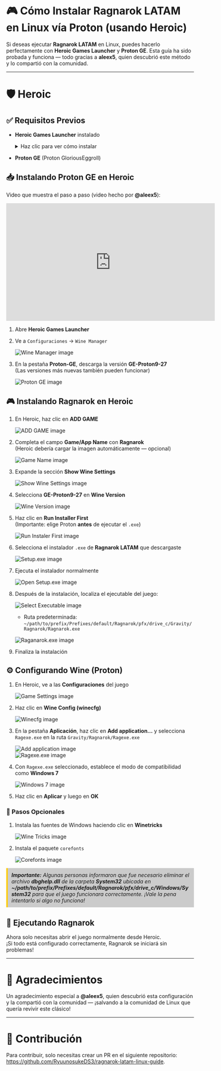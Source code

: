 # 🎮 Cómo Instalar Ragnarok LATAM en Linux vía Proton (usando Heroic)

Si deseas ejecutar **Ragnarok LATAM** en Linux, puedes hacerlo perfectamente con **Heroic Games Launcher** y **Proton GE**. Esta guía ha sido probada y funciona — todo gracias a **aleex5**, quien descubrió este método y lo compartió con la comunidad.

---

# 🛡️ Heroic

## ✅ Requisitos Previos

- **Heroic Games Launcher** instalado  
  <details>
    <summary>Haz clic para ver cómo instalar</summary>

    Si aún no tienes Flatpak instalado:

    ```bash
    sudo apt install flatpak
    ```

    Agrega el repositorio de Flathub:

    ```bash
    flatpak remote-add --if-not-exists flathub https://flathub.org/repo/flathub.flatpakrepo
    ```

    Instala Heroic:

    ```bash
    flatpak install flathub com.heroicgameslauncher.hgl
    ```

    <div style="background-color:rgba(0, 0, 0, 0.2); border-left: 4px solid #ffcc00; padding: 10px; margin-top: 10px; font-style: italic;">
    La versión Flatpak de Heroic Games Launcher es preferible, ya que garantiza actualizaciones rápidas, mayor control de permisos y un rendimiento superior en comparación con APT y Snap, que pueden tener versiones desactualizadas o sobrecarga de rendimiento. Además, al ser la versión "oficial" de la aplicación, es recomendada por los propios desarrolladores.
    </div>
  </details>

- **Proton GE** (Proton GloriousEggroll)

## 📥 Instalando Proton GE en Heroic

Video que muestra el paso a paso (video hecho por **@aleex5**):

<iframe width="560" height="315" src="https://www.youtube.com/embed/us_t-bfkXUo" 
frameborder="0" allowfullscreen></iframe>

1. Abre **Heroic Games Launcher**  
2. Ve a `Configuraciones` → `Wine Manager`

   ![Wine Manager image](assets/images/wine-manager.png)

3. En la pestaña **Proton-GE**, descarga la versión **GE-Proton9-27**  
   (Las versiones más nuevas también pueden funcionar)

   ![Proton GE image](assets/images/proton-ge.png)

## 🎮 Instalando Ragnarok en Heroic

1. En Heroic, haz clic en **ADD GAME**

   ![ADD GAME image](assets/images/add-game.png)

2. Completa el campo **Game/App Name** con **Ragnarok**  
   (Heroic debería cargar la imagen automáticamente — opcional)

   ![Game Name image](assets/images/game-name.png)

3. Expande la sección **Show Wine Settings**

   ![Show Wine Settings image](assets/images/show-wine-settings.png)

4. Selecciona **GE-Proton9-27** en **Wine Version**

   ![Wine Version image](assets/images/wine-version.png)

5. Haz clic en **Run Installer First**  
   (Importante: elige Proton **antes** de ejecutar el `.exe`)

   ![Run Instaler First image](assets/images/run-installer-first.png)

6. Selecciona el instalador `.exe` de **Ragnarok LATAM** que descargaste

   ![Setup.exe image](assets/images/setup-exe.png)

7. Ejecuta el instalador normalmente

   ![Open Setup.exe image](assets/images/open-setup.png)

8. Después de la instalación, localiza el ejecutable del juego:

   ![Select Executable image](assets/images/select-executable.png)

   - Ruta predeterminada:  
     `~/path/to/prefix/Prefixes/default/Ragnarok/pfx/drive_c/Gravity/Ragnarok/Ragnarok.exe`

   ![Raganarok.exe image](assets/images/ragnarok-exe.png)

9. Finaliza la instalación

## ⚙️ Configurando Wine (Proton)

1. En Heroic, ve a las **Configuraciones** del juego

   ![Game Settings image](assets/images/game-settings.png)

2. Haz clic en **Wine Config (winecfg)**

   ![Winecfg image](assets/images/winecfg.png)

3. En la pestaña **Aplicación**, haz clic en **Add application...** y selecciona `Ragexe.exe` en la ruta `Gravity/Ragnarok/Ragexe.exe`

   ![Add application image](assets/images/add-application.png)  
   ![Ragexe.exe image](assets/images/rag-exe.png)

4. Con `Ragexe.exe` seleccionado, establece el modo de compatibilidad como **Windows 7**

   ![Windows 7 image](assets/images/win-7.png)

5. Haz clic en **Aplicar** y luego en **OK**

### 📝 Pasos Opcionales

1. Instala las fuentes de Windows haciendo clic en **Winetricks**

   ![Wine Tricks image](assets/images/wine-tricks.png)

2. Instala el paquete `corefonts`

   ![Corefonts image](assets/images/corefonts.png)

<div style="background-color:rgba(0, 0, 0, 0.2); border-left: 4px solid #ffcc00; padding: 10px; margin-top: 10px; font-style: italic;">
  <b>Importante:</b>  
  Algunas personas informaron que fue necesario eliminar el archivo <b>dbghelp.dll</b> de la carpeta <b>System32</b> ubicada en <b>~/path/to/prefix/Prefixes/default/Ragnarok/pfx/drive_c/Windows/System32</b> para que el juego funcionara correctamente. ¡Vale la pena intentarlo si algo no funciona!
</div>

## 🚀 Ejecutando Ragnarok

Ahora solo necesitas abrir el juego normalmente desde Heroic.  
¡Si todo está configurado correctamente, Ragnarok se iniciará sin problemas!

---

# 🙌 Agradecimientos

Un agradecimiento especial a **@aleex5**, quien descubrió esta configuración y la compartió con la comunidad — ¡salvando a la comunidad de Linux que quería revivir este clásico!

---

# 🤝 Contribución

Para contribuir, solo necesitas crear un PR en el siguiente repositorio: https://github.com/RyuunosukeDS3/ragnarok-latam-linux-guide.
